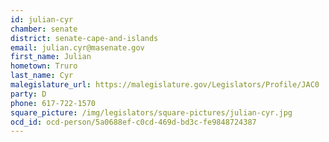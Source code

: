 ```yaml
---
id: julian-cyr
chamber: senate
district: senate-cape-and-islands
email: julian.cyr@masenate.gov
first_name: Julian
hometown: Truro
last_name: Cyr
malegislature_url: https://malegislature.gov/Legislators/Profile/JAC0
party: D
phone: 617-722-1570
square_picture: /img/legislators/square-pictures/julian-cyr.jpg
ocd_id: ocd-person/5a0688ef-c0cd-469d-bd3c-fe9848724387
---
```

